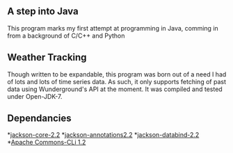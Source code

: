 ## A step into Java
This program marks my first attempt at programming in Java, comming in from a background of C/C++ and Python

## Weather Tracking
Though written to be expandable, this program was born out of a need I had of lots and lots of time series data. As such, it only supports fetching of past data using Wunderground's API at the moment. It was compiled and tested under Open-JDK-7.

## Dependancies
*[jackson-core-2.2](https://github.com/FasterXML/jackson)
*[jackson-annotations2.2](https://github.com/FasterXML/jackson)
*[jackson-databind-2.2](https://github.com/FasterXML/jackson)
*[Apache Commons-CLi 1.2](http://commons.apache.org/proper/commons-cli/download_cli.cgi)
